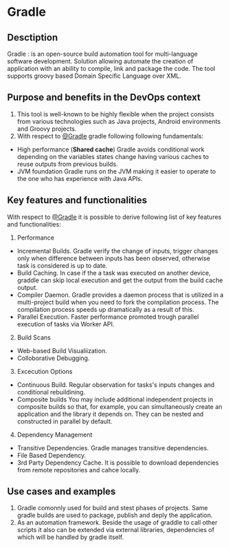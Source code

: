 # Gradle

## Desctiption

Gradle
: is an open-source build automation tool for multi-language software development. Solution allowing automate the creation of application with an ability to compile, link and package the code. The tool supports groovy based Domain Specific Language over XML.

## Purpose and benefits in the DevOps context

1. This tool is well-known to be highly flexible when the project consists from various technologies such as Java projects, Android environments and Groovy projects.
2. With respect to [@Gradle](https://docs.gradle.org/current/userguide/what_is_gradle.html) gradle following following fundamentals:

- High performance (**Shared cache**)
  Gradle avoids conditional work depending on the variables states change having various caches to reuse outputs from previous builds.
- JVM foundation
  Gradle runs on the JVM making it easier to operate to the one who has experience with Java APIs.

## Key features and functionalities

With respect to [@Gradle](https://gradle.org/features/) it is possible to derive following list of key features and functionalities:

1. Performance

- Incremental Builds.
  Gradle verify the change of inputs, trigger changes only when difference between inputs has been observed, otherwise task is considered is up to date.
- Build Caching.
  In case if the a task was executed on another device, graddle can skip local execution and get the output from the build cache output.
- Compiler Daemon.
  Gradle provides a daemon process that is utilized in a multi-project build when you need to fork the compilation process. The compilation process speeds up dramatically as a result of this.
- Parallel Execution.
  Faster performance promoted trough parallel execution of tasks via Worker API.

2. Build Scans

- Web-based Build Visualiization.
- Colloborative Debugging.

3. Excecution Options

- Continuous Build.
  Regular observation for tasks's inputs changes and conditional rebuildining.
- Composite builds
  You may include additional independent projects in composite builds so that, for example, you can simultaneously create an application and the library it depends on. They can be nested and constructed in parallel by default.

4. Dependency Management

- Transitive Dependencies.
  Gradle manages transitive dependencies.
- File Based Dependency.
- 3rd Party Dependency Cache.
  It is possible to download dependencies from remote repositories and cahce locally.

## Use cases and examples

1. Gradle comonnly used for build and stest phases of projects. Same gradle builds are used to package, publish and deply the application.
2. As an automation framework. Beside the usage of graddle to call other scripts it also can be extended via external libraries, dependencies of which will be handled by gradle itself.
